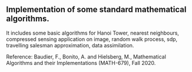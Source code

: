 ## Implementation of some standard mathematical algorithms. 
It includes some basic algorithms for Hanoi Tower, nearest neighbours, compressed sensing application on image, random walk process, sdp, travelling salesman approximation, data assimilation. 


Reference: Baudier, F., Bonito, A. and Hielsberg, M., Mathematical Algorithms and their Implementations (MATH-679), Fall 2020.
